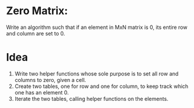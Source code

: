 # Zero Matrix:  
Write an algorithm such that if an element in MxN matrix is 0, its entire row and column are set to 0.  


# Idea  
1. Write two helper functions whose sole purpose is to set all row and columns to zero, given a cell.  
2. Create two tables, one for row and one for column, to keep track which one has an element 0.  
3. Iterate the two tables, calling helper functions on the elements.  

